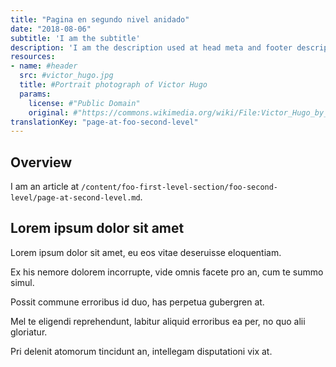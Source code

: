 ```yaml
---
title: "Pagina en segundo nivel anidado"
date: "2018-08-06"
subtitle: 'I am the subtitle'
description: 'I am the description used at head meta and footer description'
resources:
- name: #header
  src: #victor_hugo.jpg
  title: #Portrait photograph of Victor Hugo
  params:
    license: #"Public Domain"
    original: #"https://commons.wikimedia.org/wiki/File:Victor_Hugo_by_%C3%89tienne_Carjat_1876_-_full.jpg"
translationKey: "page-at-foo-second-level"
---
```


## Overview

I am an article at `/content/foo-first-level-section/foo-second-level/page-at-second-level.md`.

## Lorem ipsum dolor sit amet

Lorem ipsum dolor sit amet, eu eos vitae deseruisse eloquentiam. 

Ex his nemore dolorem incorrupte, vide omnis facete pro an, cum te
summo simul.


Possit commune erroribus id duo, has perpetua gubergren at. 

Mel te eligendi reprehendunt, labitur aliquid erroribus ea per, no quo
alii gloriatur. 

Pri delenit atomorum tincidunt an, intellegam disputationi vix at. 
